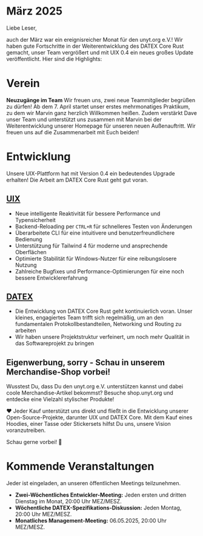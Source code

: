 # März 2025

Liebe Leser,

auch der März war ein ereignisreicher Monat für den unyt.org e.V.!
Wir haben gute Fortschritte in der Weiterentwicklung des DATEX Core Rust gemacht, unser Team vergrößert und mit UIX 0.4 ein neues großes Update veröffentlicht. Hier sind die Highlights:

# Verein

**Neuzugänge im Team**
Wir freuen uns, zwei neue Teammitglieder begrüßen zu dürfen!
Ab dem 7. April startet unser erstes mehrmonatiges Praktikum, zu dem wir Marvin ganz herzlich Willkommen heißen. Zudem verstärkt Dave unser Team und unterstützt uns zusammen mit Marvin bei der Weiterentwicklung unserer Homepage für unseren neuen Außenauftritt.
Wir freuen uns auf die Zusammenarbeit mit Euch beiden!

# Entwicklung
Unsere UIX-Plattform hat mit Version 0.4 ein bedeutendes Upgrade erhalten! Die Arbeit am DATEX Core Rust geht gut voran.

## [UIX](https://github.com/unyt-org/uix/pulls?q=is:closed%20created:2025-03-01..2025-03-31)
* Neue intelligente Reaktivität für bessere Performance und Typensicherheit
* Backend-Reloading per `CTRL+R` für schnelleres Testen von Änderungen
* Überarbeitete CLI für eine intuitivere und benutzerfreundlichere Bedienung
* Unterstützung für Tailwind 4 für moderne und ansprechende Oberflächen
* Optimierte Stabilität für Windows-Nutzer für eine reibungslosere Nutzung
* Zahlreiche Bugfixes und Performance-Optimierungen für eine noch bessere Entwicklererfahrung

## [DATEX](https://github.com/unyt-org/datex-core-js-legacy/pulls?q=is:closed%20created:2025-03-01..2025-03-31)
* Die Entwicklung von DATEX Core Rust geht kontinuierlich voran. Unser kleines, engagiertes Team trifft sich regelmäßig, um an den fundamentalen Protokollbestandteilen, Networking und Routing zu arbeiten
* Wir haben unsere Projektstruktur verfeinert, um noch mehr Qualität in das Softwareprojekt zu bringen

## Eigenwerbung, sorry - Schau in unserem Merchandise-Shop vorbei!
Wusstest Du, dass Du den unyt.org e.V. unterstützen kannst und dabei coole Merchandise-Artikel bekommst? Besuche shop.unyt.org und entdecke eine Vielzahl stylischer Produkte!

❤️ Jeder Kauf unterstützt uns direkt und fließt in die Entwicklung unserer Open-Source-Projekte, darunter UIX und DATEX Core. Mit dem Kauf eines Hoodies, einer Tasse oder Stickersets hilfst Du uns, unsere Vision voranzutreiben.

Schau gerne vorbei! 🚀

# Kommende Veranstaltungen

Jeder ist eingeladen, an unseren öffentlichen Meetings teilzunehmen.

* **Zwei-Wöchentliches Entwickler-Meeting:** Jeden ersten und dritten Dienstag im Monat, 20:00 Uhr MEZ/MESZ.
* **Wöchentliche DATEX-Spezifikations-Diskussion:** Jeden Montag, 20:00 Uhr MEZ/MESZ.
* **Monatliches Management-Meeting:** 06.05.2025, 20:00 Uhr MEZ/MESZ.
